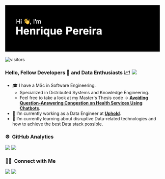 <img src="https://github.com/hpereira98/hpereira98/blob/main/banner.png?raw=true" alt="banner that says Sarah hart Landolt - software developer, artist, designer">

![visitors](https://visitor-badge.glitch.me/badge?page_id=hpereira98)

### Hello, Fellow Developers 🤖 and Data Enthusiasts 📈! <img src = "https://raw.githubusercontent.com/MartinHeinz/MartinHeinz/master/wave.gif" width = 30px> </h1>

- 🎓 I have a MSc in Software Engineering.
  - Specialized in Distributed Systems and Knowledge Engineering.
  - Feel free to take a look at my Master's Thesis code → **[Avoiding Question-Answering Congestion on Health Services Using Chatbots](https://github.com/hpereira98/QAVID19)**.
- 🔭 I’m currently working as a Data Engineer at **[Uphold](https://www.uphold.com/)**.
- 🌱 I’m currently learning about disruptive Data-related technologies and how to achieve the best Data stack possible.


### ⚙️ &nbsp;GitHub Analytics
<p align="left">
  <img height="180em" src="https://github-readme-stats.vercel.app/api?username=hpereira98&count_private=true&include_all_commits=true&show_icons=true&locale=en&layout=compact&theme=dark"/>
  <img height="180em" src="https://github-readme-stats.vercel.app/api/top-langs/?username=hpereira98&layout=compact&theme=dark&langs_count=10&hide=TeX,HTML,Jupyter%20Notebook,CSS,Prolog,Rich%20Text%20Format"/>
</p>

### 🤝🏻 &nbsp;Connect with Me
<p align="left">
  <a href="https://www.linkedin.com/in/hpereira98/"><img src="https://img.shields.io/badge/-Henrique Pereira-0077B5?style=flat&logo=Linkedin&logoColor=white"/></a>
  <a href="mailto:pereirapalmeirahenrique@gmail.com"><img src="https://img.shields.io/badge/-pereirapalmeirahenrique@gmail.com-D14836?style=flat&logo=Gmail&logoColor=white"/></a>
</p>

